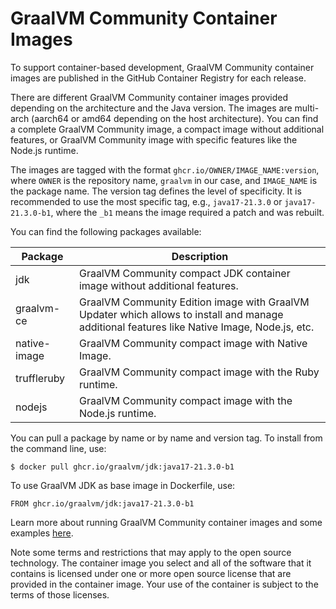 # GraalVM Community Container Images

To support container-based development, GraalVM Community container images are published in the GitHub Container Registry for each release.

There are different GraalVM Community container images provided depending on the architecture and the Java version.
The images are multi-arch (aarch64 or amd64 depending on the host architecture).
You can find a complete GraalVM Community image, a compact image without additional features, or GraalVM Community image with specific features like the Node.js runtime.

The images are tagged with the format `ghcr.io/OWNER/IMAGE_NAME:version`, where `OWNER` is the repository name, `graalvm` in our case, and `IMAGE_NAME` is the package name.
The version tag defines the level of specificity.
It is recommended to use the most specific tag, e.g., `java17-21.3.0` or `java17-21.3.0-b1`, where the `_b1` means the image required a patch and was rebuilt.

You can find the following packages available:

| Package      | Description                                                                                                                                  |
|--------------|----------------------------------------------------------------------------------------------------------------------------------------------|
| jdk          | GraalVM Community compact JDK container image without additional features.                                                                   |
| graalvm-ce    | GraalVM Community Edition image with GraalVM Updater which allows to install and manage additional features like Native Image, Node.js, etc. |
| native-image |  GraalVM Community compact image with Native Image.                                                                                          |
| truffleruby  | GraalVM Community compact image with the Ruby runtime.                                                                                       |
| nodejs       | GraalVM Community compact image with the Node.js runtime.                                                                                    |

You can pull a package by name or by name and version tag.
To install from the command line, use:
```
$ docker pull ghcr.io/graalvm/jdk:java17-21.3.0-b1
```
To use GraalVM JDK as base image in Dockerfile, use:
```
FROM ghcr.io/graalvm/jdk:java17-21.3.0-b1
```

Learn more about running GraalVM Community container images and some examples [here](https://www.graalvm.org/docs/getting-started/container-images/).

Note some terms and restrictions that may apply to the open source technology.
The container image you select and all of the software that it contains is licensed under one or more open source license that are provided in the container image. Your use of the container is subject to the terms of those licenses.
